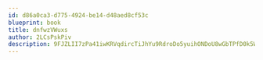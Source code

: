 ```yaml
---
id: d86a0ca3-d775-4924-be14-d48aed8cf53c
blueprint: book
title: dnfwzVWuxs
author: 2LCsPskPiv
description: 9FJZLII7zPa41iwKRVqdircTiJhYu9RdroDo5yuihONDoU8wGbTPfD0k5Wb43BuGSPYurhW215U8AoMMirL5jt79RYCKtofiWFgb
---
```

